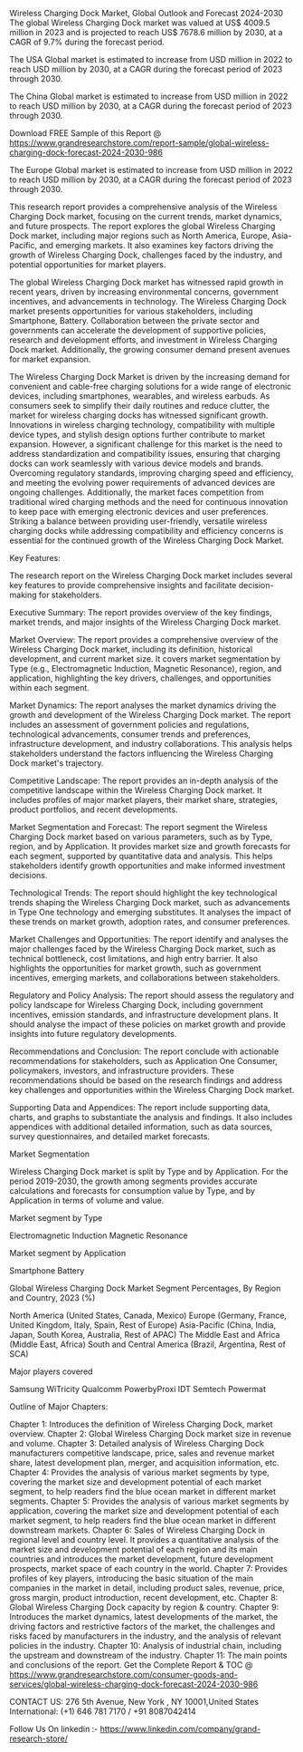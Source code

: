 Wireless Charging Dock Market, Global Outlook and Forecast 2024-2030
The global Wireless Charging Dock market was valued at US$ 4009.5 million in 2023 and is projected to reach US$ 7678.6 million by 2030, at a CAGR of 9.7% during the forecast period.

The USA Global market is estimated to increase from USD million in 2022 to reach USD million by 2030, at a CAGR during the forecast period of 2023 through 2030.

The China Global market is estimated to increase from USD million in 2022 to reach USD million by 2030, at a CAGR during the forecast period of 2023 through 2030.

Download FREE Sample of this Report @ https://www.grandresearchstore.com/report-sample/global-wireless-charging-dock-forecast-2024-2030-986

The Europe Global market is estimated to increase from USD million in 2022 to reach USD million by 2030, at a CAGR during the forecast period of 2023 through 2030.

This research report provides a comprehensive analysis of the Wireless Charging Dock market, focusing on the current trends, market dynamics, and future prospects. The report explores the global Wireless Charging Dock market, including major regions such as North America, Europe, Asia-Pacific, and emerging markets. It also examines key factors driving the growth of Wireless Charging Dock, challenges faced by the industry, and potential opportunities for market players.

The global Wireless Charging Dock market has witnessed rapid growth in recent years, driven by increasing environmental concerns, government incentives, and advancements in technology. The Wireless Charging Dock market presents opportunities for various stakeholders, including Smartphone, Battery. Collaboration between the private sector and governments can accelerate the development of supportive policies, research and development efforts, and investment in Wireless Charging Dock market. Additionally, the growing consumer demand present avenues for market expansion.

The Wireless Charging Dock Market is driven by the increasing demand for convenient and cable-free charging solutions for a wide range of electronic devices, including smartphones, wearables, and wireless earbuds. As consumers seek to simplify their daily routines and reduce clutter, the market for wireless charging docks has witnessed significant growth. Innovations in wireless charging technology, compatibility with multiple device types, and stylish design options further contribute to market expansion. However, a significant challenge for this market is the need to address standardization and compatibility issues, ensuring that charging docks can work seamlessly with various device models and brands. Overcoming regulatory standards, improving charging speed and efficiency, and meeting the evolving power requirements of advanced devices are ongoing challenges. Additionally, the market faces competition from traditional wired charging methods and the need for continuous innovation to keep pace with emerging electronic devices and user preferences. Striking a balance between providing user-friendly, versatile wireless charging docks while addressing compatibility and efficiency concerns is essential for the continued growth of the Wireless Charging Dock Market.

Key Features:

The research report on the Wireless Charging Dock market includes several key features to provide comprehensive insights and facilitate decision-making for stakeholders.

Executive Summary: The report provides overview of the key findings, market trends, and major insights of the Wireless Charging Dock market.

Market Overview: The report provides a comprehensive overview of the Wireless Charging Dock market, including its definition, historical development, and current market size. It covers market segmentation by Type (e.g., Electromagnetic Induction, Magnetic Resonance), region, and application, highlighting the key drivers, challenges, and opportunities within each segment.

Market Dynamics: The report analyses the market dynamics driving the growth and development of the Wireless Charging Dock market. The report includes an assessment of government policies and regulations, technological advancements, consumer trends and preferences, infrastructure development, and industry collaborations. This analysis helps stakeholders understand the factors influencing the Wireless Charging Dock market's trajectory.

Competitive Landscape: The report provides an in-depth analysis of the competitive landscape within the Wireless Charging Dock market. It includes profiles of major market players, their market share, strategies, product portfolios, and recent developments.

Market Segmentation and Forecast: The report segment the Wireless Charging Dock market based on various parameters, such as by Type, region, and by Application. It provides market size and growth forecasts for each segment, supported by quantitative data and analysis. This helps stakeholders identify growth opportunities and make informed investment decisions.

Technological Trends: The report should highlight the key technological trends shaping the Wireless Charging Dock market, such as advancements in Type One technology and emerging substitutes. It analyses the impact of these trends on market growth, adoption rates, and consumer preferences.

Market Challenges and Opportunities: The report identify and analyses the major challenges faced by the Wireless Charging Dock market, such as technical bottleneck, cost limitations, and high entry barrier. It also highlights the opportunities for market growth, such as government incentives, emerging markets, and collaborations between stakeholders.

Regulatory and Policy Analysis: The report should assess the regulatory and policy landscape for Wireless Charging Dock, including government incentives, emission standards, and infrastructure development plans. It should analyse the impact of these policies on market growth and provide insights into future regulatory developments.

Recommendations and Conclusion: The report conclude with actionable recommendations for stakeholders, such as Application One Consumer, policymakers, investors, and infrastructure providers. These recommendations should be based on the research findings and address key challenges and opportunities within the Wireless Charging Dock market.

Supporting Data and Appendices: The report include supporting data, charts, and graphs to substantiate the analysis and findings. It also includes appendices with additional detailed information, such as data sources, survey questionnaires, and detailed market forecasts.

Market Segmentation

Wireless Charging Dock market is split by Type and by Application. For the period 2019-2030, the growth among segments provides accurate calculations and forecasts for consumption value by Type, and by Application in terms of volume and value.

Market segment by Type

Electromagnetic Induction
Magnetic Resonance

Market segment by Application

Smartphone
Battery

Global Wireless Charging Dock Market Segment Percentages, By Region and Country, 2023 (%)

North America (United States, Canada, Mexico)
Europe (Germany, France, United Kingdom, Italy, Spain, Rest of Europe)
Asia-Pacific (China, India, Japan, South Korea, Australia, Rest of APAC)
The Middle East and Africa (Middle East, Africa)
South and Central America (Brazil, Argentina, Rest of SCA)

Major players covered

Samsung
WiTricity
Qualcomm
PowerbyProxi
IDT
Semtech
Powermat

Outline of Major Chapters:

Chapter 1: Introduces the definition of Wireless Charging Dock, market overview.
Chapter 2: Global Wireless Charging Dock market size in revenue and volume.
Chapter 3: Detailed analysis of Wireless Charging Dock manufacturers competitive landscape, price, sales and revenue market share, latest development plan, merger, and acquisition information, etc.
Chapter 4: Provides the analysis of various market segments by type, covering the market size and development potential of each market segment, to help readers find the blue ocean market in different market segments.
Chapter 5: Provides the analysis of various market segments by application, covering the market size and development potential of each market segment, to help readers find the blue ocean market in different downstream markets.
Chapter 6: Sales of Wireless Charging Dock in regional level and country level. It provides a quantitative analysis of the market size and development potential of each region and its main countries and introduces the market development, future development prospects, market space of each country in the world.
Chapter 7: Provides profiles of key players, introducing the basic situation of the main companies in the market in detail, including product sales, revenue, price, gross margin, product introduction, recent development, etc.
Chapter 8: Global Wireless Charging Dock capacity by region & country.
Chapter 9: Introduces the market dynamics, latest developments of the market, the driving factors and restrictive factors of the market, the challenges and risks faced by manufacturers in the industry, and the analysis of relevant policies in the industry.
Chapter 10: Analysis of industrial chain, including the upstream and downstream of the industry.
Chapter 11: The main points and conclusions of the report.
Get the Complete Report & TOC @ https://www.grandresearchstore.com/consumer-goods-and-services/global-wireless-charging-dock-forecast-2024-2030-986

CONTACT US:
276 5th Avenue, New York , NY 10001,United States
International: (+1) 646 781 7170 / +91 8087042414

Follow Us On linkedin :- https://www.linkedin.com/company/grand-research-store/
